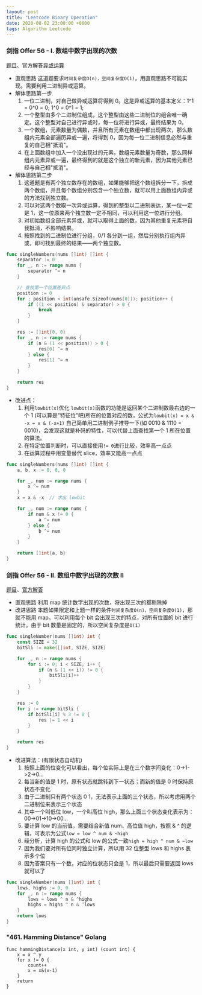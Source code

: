 ```yaml
---
layout: post
title: "Leetcode Binary Operation"
date: 2020-08-02 23:00:00 +0800
tags: Algorithm Leetcode
---
```


### 剑指 Offer 56 - I. 数组中数字出现的次数

[题目](https://leetcode-cn.com/problems/shu-zu-zhong-shu-zi-chu-xian-de-ci-shu-lcof/)、官方解答[异或运算](https://leetcode-cn.com/problems/shu-zu-zhong-shu-zi-chu-xian-de-ci-shu-lcof/solution/shu-zu-zhong-shu-zi-chu-xian-de-ci-shu-by-leetcode/)

- 直观思路
  这道题要求`时间复杂度O(n)，空间复杂度O(1)`，用直观思路不可能实现。需要利用二进制异或运算。
- 解体思路第一步
  1. 一位二进制，对自己做异或运算将得到 0。这是异或运算的基本定义：1^1 = 0^0 = 0; 1^0 = 0^1 = 1;
  2. 一个整型由多个二进制位组成，这个整型由这些二进制位的组合唯一确定。这个整型对自己进行异或时，每一位将进行异或，最终结果为 0。
  3. 一个数组，元素数量为偶数，并且所有元素在数组中都出现两次，那么数组内元素全部遍历异或一遍，将得到 0，因为每一位二进制信息必然与重复的自己相"抵消"。
  4. 在上面数组中加入一个没出现过的元素，数组元素数量为奇数，那么同样组内元素异或一遍，最终得到的就是这个独立的新元素，因为其他元素已经与自己相"抵消"。
- 解体思路第二步
  1. 这道题是有两个独立数存在的数组，如果能够把这个数组拆分一下，拆成两个数组，并且每个数组分别包含一个独立数，就可以用上面数组内异或的方法找到独立数。
  2. 可以对这两个数取一次异或运算，得到的整型以二进制表达，某一位一定是 1，这一位原来两个独立数一定不相同，可以利用这一位进行分组。
  3. 对初始数组全部元素异或，就可以取得上面的数，因为其他重复元素将自我抵消，不影响结果。
  4. 按照找到的二进制位进行分组，0/1 各分到一组，然后分别执行组内异或，即可找到最终的结果——两个独立数。

```Go
func singleNumbers(nums []int) []int {
    separator := 0
    for _, n := range nums {
        separator ^= n
    }

    // 查找第一个位置差异点
    position := 0
    for ; position < int(unsafe.Sizeof(nums[0])); position++ {
        if ((1 << position) & separator) > 0 {
            break
        }
    }

    res := []int{0, 0}
    for _, n := range nums {
        if (n & (1 << position)) > 0 {
            res[0] ^= n
        } else {
            res[1] ^= n
        }
    }

    return res
}
```

- 改进点：
  1. 利用`lowbit(x)`优化
     `lowbit(x)`函数的功能是返回某个二进制数最右边的一个 1 (可以算是"特征位"吧)所在的位置对应的数，公式为`lowbit(x) = x & -x = x & (-x+1)`
     自己简单用二进制例子推导一下(如 0010 & 1110 = 0010)，会发现这就是补码的特性，可以代替上面查找第一个 1 所在位置的算法。
  2. 在特定位置判断时，可以直接使用`!= 0`进行比较，效率高一点点
  3. 在运算过程中用变量替代 slice，效率又能高一点点

```Go
func singleNumbers(nums []int) []int {
    a, b, x := 0, 0, 0

    for _, num := range nums {
        x ^= num
    }
    x = x & -x  // 求出 lowbit

    for _, num := range nums {
        if num & x != 0 {
            a ^= num
        } else {
            b ^= num
        }
    }

    return []int{a, b}
}
```

### 剑指 Offer 56 - II. 数组中数字出现的次数 II

[题目](https://leetcode-cn.com/problems/shu-zu-zhong-shu-zi-chu-xian-de-ci-shu-ii-lcof/)、[官方解答](https://leetcode-cn.com/problems/shu-zu-zhong-shu-zi-chu-xian-de-ci-shu-ii-lcof/solution/mian-shi-ti-56-ii-shu-zu-zhong-shu-zi-chu-xian-d-4/)

- 直观思路
  利用 map 统计数字出现的次数，将出现三次的都剔除掉
- 改进思路
  本题如果限定和上题一样的条件`时间复杂度O(n)，空间复杂度O(1)`，那就不能用 map。可以利用每个 bit 会出现三次的特点，对所有位置的 bit 进行统计。由于 bit 数量是固定的，所以空间复杂度是`O(1)`

```Go
func singleNumber(nums []int) int {
    const SIZE = 32
    bitSli := make([]int, SIZE, SIZE)

    for _, n := range nums {
        for i := 0; i < SIZE; i++ {
            if (n & (1 << i)) != 0 {
                bitSli[i]++
            }
        }
    }

    res := 0
    for i := range bitSli {
        if bitSli[i] % 3 != 0 {
            res |= 1 << i
        }
    }

    return res
}
```

- 改进算法：(有限状态自动机)
  1. 按照上面的位变化可以看出，每个位实际上是在三个数字间变化：0->1->2->0...
  2. 每当新的值是 1 时，原有状态就跳转到下一状态；而新的值是 0 时保持原状态不变化
  3. 由于二进制只有两个状态 0 1，无法表示上面的三个状态，所以考虑用两个二进制位来表示三个状态
  4. 其中一个叫低位 low，一个叫高位 high，那么上面三个状态变化表示为：00->01->10->00...
  5. 要计算 low 的当前值，需要结合新值 num、高位值 high，按照 & ^ 的逻辑，可表示为公式`low = low ^ num & ~high`
  6. 经分析，计算 high 的公式和 low 的公式一致`high = high ^ num & ~low`
  7. 因为我们要对所有位同时独立计算，所以用 32 位整型 lows 和 highs 表示多个位
  8. 因为答案只有一个数，对应的位状态只会是 1，所以最后只需要返回 lows 就可以了

```Go
func singleNumber(nums []int) int {
    lows, highs := 0, 0
    for _, n := range nums {
        lows = lows ^ n & ^highs
        highs = highs ^ n & ^lows
    }
    return lows
}
```

### "461. Hamming Distance" Golang

```Golang
func hammingDistance(x int, y int) (count int) {
    x = x ^ y
    for x != 0 {
        count++
        x = x&(x-1)
    }
    return
}
```
